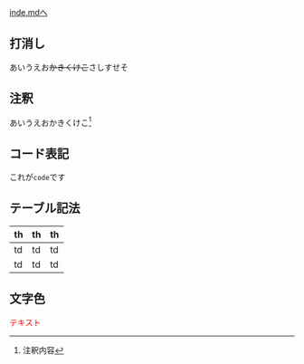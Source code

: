 [inde.mdへ](/index.md)

## 打消し
あいうえお~~かきくけこ~~さしすせそ

## 注釈
あいうえおかきくけこ[^1]

[^1]: 注釈内容

## コード表記
これが`code`です

## テーブル記法
| th | th | th |
| ---- | ---- | ---- |
| td | td | td |
| td | td | td |

## 文字色
<font color="Red">テキスト</font>


